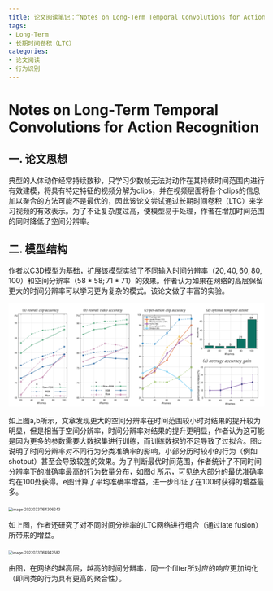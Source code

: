 ```yaml
---
title: 论文阅读笔记：“Notes on Long-Term Temporal Convolutions for Action Recognition”
tags: 
- Long-Term
- 长期时间卷积（LTC）
categories:
- 论文阅读
- 行为识别
---
```

# Notes on Long-Term Temporal Convolutions for Action Recognition

## 一. 论文思想

典型的人体动作经常持续数秒，只学习少数帧无法对动作在其持续时间范围内进行有效建模，将具有特定特征的视频分解为clips，并在视频层面将各个clips的信息加以聚合的方法可能不是最优的，因此该论文尝试通过长期时间卷积（LTC）来学习视频的有效表示。为了不让复杂度过高，使模型易于处理，作者在增加时间范围的同时降低了空间分辨率。

## 二. 模型结构

作者以C3D模型为基础，扩展该模型实验了不同输入时间分辨率（${20,40,60,80,100}$）和空间分辨率（${58*58; 71*71}$）的效果。作者认为如果在网络的高层保留更大的时间分辨率可以学习更为复杂的模式。该论文做了丰富的实验。

<img src="https://raw.githubusercontent.com/coelien/image-hosting/master/img/202203311545215.png" alt="image-20220331154503089" style="zoom: 50%;" />

如上图a,b所示，文章发现更大的空间分辨率在时间范围较小时对结果的提升较为明显，但是相当于空间分辨率，时间分辨率对结果的提升更明显，作者认为这可能是因为更多的参数需要大数据集进行训练，而训练数据的不足导致了过拟合。图c说明了时间分辨率对不同行为分类准确率的影响，小部分历时较小的行为（例如shotput）甚至会导致较差的效果。为了判断最优时间范围，作者统计了不同时间分辨率下的准确率最高的行为数量分布，如图d 所示，可见绝大部分的最优准确率均在100处获得。e图计算了平均准确率增益，进一步印证了在100时获得的增益最多。

<img src="C:\Users\sixwa\AppData\Roaming\Typora\typora-user-images\image-20220331164306243.png" alt="image-20220331164306243" style="zoom:50%;" />

如上图，作者还研究了对不同时间分辨率的LTC网络进行组合（通过late fusion）所带来的增益。

<img src="C:\Users\sixwa\AppData\Roaming\Typora\typora-user-images\image-20220331164942582.png" alt="image-20220331164942582" style="zoom:50%;" />

由图，在网络的越高层，越高的时间分辨率，同一个filter所对应的响应更加纯化（即同类的行为具有更高的聚合性）。
